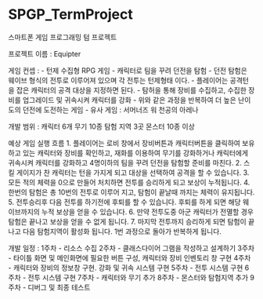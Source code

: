 # SPGP_TermProject
 스마트폰 게임 프로그래밍 텀 프로젝트

프로젝트 이름 : Equipter

게임 컨셉 : 
    - 턴제 수집형 RPG 게임
    - 캐릭터로 팀을 꾸려 던전을 탐험
    - 던전 탐험은 웨이브 형식의 전투로 이루어져 있으며 각 전투는 턴제형태 이다.
    - 플레이어는 공격턴을 잡은 캐릭터의 공격 대상을 지정하면 된다.
    - 탐허을 통해 장비를 수집하고, 수집한 장비를 업그레이드 및 귀속시켜 캐릭터를 강화
    - 위와 같은 과정을 반복하여 더 높은 난이도의 던전에 도전하는 게임
    - 유사 게임 : 서머너즈 워 천공의 아레나

개발 범위 : 
    캐릭터 6개
    무기 10종
    탐험 지역 3곳
    몬스터 10종 이상

예상 게임 실행 흐름
    1.  플레이어는 로비 창에서 장비버튼과 캐릭터버튼을 클릭하여 보유하고 있는 캐릭터와 장비를 확인하고,
        재화를 이용하여 무기를 강화하거나 캐릭터에게 귀속시켜 캐릭터를 강화하고 4명이하의 팀을 꾸려 던전을 탐험할 준비를 마친다.
    2.  스킬 게이지가 찬 캐릭터는 턴을 가지게 되고 대상을 선택하여 공격을 할 수 있습니다.
    3.  모든 적의 체력을 0으로 만들어 처치하면 전투를 승리하게 되고 보상이 누적됩니다.
    4.  한번의 탐험은 총 10번의 전투로 이루어 지고, 탐험이 끝날때 까지는 체력이 유지됩니다.
    5.  전투승리후 다음 전투를 하기전에 후퇴를 할 수 있습니다. 후퇴를 하게 되면 해당 웨이브까지의 누적 보상을 얻을 수 있습니다.
    6.  만약 전투도중 아군 캐릭터가 전멸할 경우 탐험은 끝나고 보상을 얻을 수 없게 됩니다.
    7.  마지막 전투까지 승리하게 되면 탐험이 끝나고 다음 탐험지역이 활성화 됩니다. 1번 과정으로 돌아가 반복하게 됩니다.

개발 일정 :
    1주차 - 리소스 수집
    2주차 - 클래스다이어 그램을 작성하고 설계하기
    3주차 - 타이틀 화면 및 메인화면에 필요한 버튼 구성, 캐릭터와 장비 인벤토리 창 구현
    4주차 - 캐릭터와 장비의 정보창 구현. 강화 및 귀속 시스템 구현
    5주차 - 전투 시스템 구현 
    6주차 - 전투 시스템 구현
    7주차 - 캐릭터와 무기 추가
    8주차 - 몬스터와 탐험지역 추가
    9주차 - 디버그 및 최종 테스트
